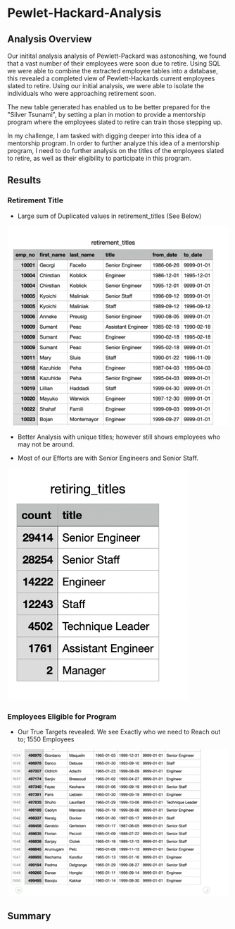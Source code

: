 # Pewlet-Hackard-Analysis

## Analysis Overview

Our initital analysis analysis of Pewlett-Packard was astonoshing, we found that a vast number of their employees were soon due to retire. Using SQL we were able to combine the extracted employee tables into a database, this revealed a completed view of Pewlett-Hackards current employees slated to retire. Using our initial analysis, we were able to isolate the individuals who were approaching retirement soon. 

The new table generated has enabled us to be better prepared for the "Silver Tsunami", by setting a plan in motion to provide a mentorship program where the employees slated to retire can train those stepping up.

In my challenge, I am tasked with digging deeper into this idea of a mentorship program. In order to further analyze this idea of a mentorship program, I need to do further analysis on the titles of the employees slated to retire, as well as their eligibility to participate in this program.

## Results

### Retirement Title

- Large sum of Duplicated values in retirement_titles (See Below)

![](Resources/retirement_titles.png)

- Better Analysis with unique titles; however still shows employees who may not be around.


- Most of our Efforts are with Senior Engineers and Senior Staff.

![](Resources/retiring_titles.png)

### Employees Eligible for Program

- Our True Targets revealed. We see Exactly who we need to Reach out to; 1550 Employees

![](Resources/mentorship_eligibilty.png)

## Summary
